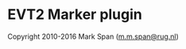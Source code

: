 # EVT2 Marker plugin

Copyright 2010-2016 Mark Span (<m.m.span@rug.nl>)


[opensesame]: http://www.cogsci.nl/opensesame
[evt2_home]: https://github.com/markspan/EVT2

